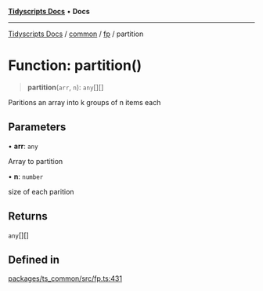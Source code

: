 [**Tidyscripts Docs**](../../../../../README.md) • **Docs**

***

[Tidyscripts Docs](../../../../../globals.md) / [common](../../../README.md) / [fp](../README.md) / partition

# Function: partition()

> **partition**(`arr`, `n`): `any`[][]

Paritions an array into k groups of n items each

## Parameters

• **arr**: `any`

Array to partition

• **n**: `number`

size of each parition

## Returns

`any`[][]

## Defined in

[packages/ts\_common/src/fp.ts:431](https://github.com/sheunaluko/tidyscripts/blob/master/packages/ts_common/src/fp.ts#L431)
